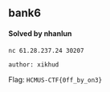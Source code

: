 ## bank6

#### Solved by nhanlun

```
nc 61.28.237.24 30207

author: xikhud
```

Flag: `HCMUS-CTF{0ff_by_on3}`
